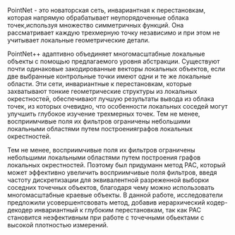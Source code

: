 PointNet - это новаторская сеть, инвариантная к перестановкам, которая напрямую обрабатывает неупорядоченные облака точек,используя множество симметричных функций. Она рассматривает каждую трехмерную точку независимо и при этом не учитывает локальные геометрические детали. 

PointNet++ адаптивно объединяет многомасштабные локальные объекты с помощью предлагаемого уровня абстракции. Существуют почти одинаковые закодированные векторы локальных объектов, если две выбранные контрольные точки имеют одни и те же локальные области. Эти сети, инвариантные к перестановкам, которые захватывают тонкие геометрические структуры из локальных окрестностей, обеспечивают лучшую результаты вывода из облака точек, из которых очевидно, что особенности локальных соседей могут улучшить глубокое изучение трехмерных точек. Тем не менее, восприимчивые поля их фильтров ограничены небольшими локальными областями путем построенияграфов локальных окрестностей.

Тем не менее, восприимчивые поля их фильтров ограничены небольшими локальными областями путем построения графов локальных окрестностей. Поэтому был придуманн метод  PAC, который может эффективно увеличить восприимчивые поля фильтров, введя частоту дискретизации для эквивалентной разреженной выборки соседних точечных объектов, благодаря чему можно использовать многомасштабные краевые объекты. В данной работе, исследователи предложили усовершентсвовать метод, добавив иерархический кодер-декодер инвариантный к глубоким перестановкам, так как PAC становится неэфективным при работе с точечными обьектами с высокой плотностью измерений. 
